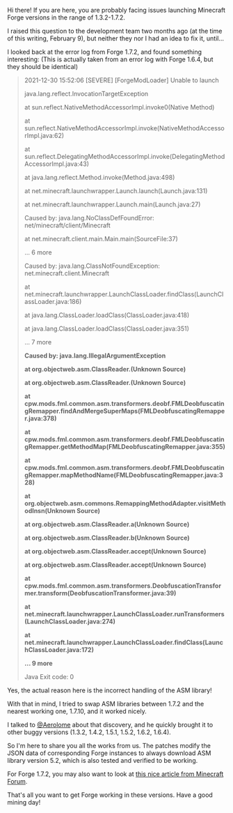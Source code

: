 Hi there! If you are here, you are probably facing issues launching Minecraft Forge versions in the range of 1.3.2-1.7.2.

I raised this question to the development team two months ago (at the time of this writing, February 9), but neither they nor I had an idea to fix it, until...

I looked back at the error log from Forge 1.7.2, and found something interesting: (This is actually taken from an error log with Forge 1.6.4, but they should be identical)
> 2021-12-30 15:52:06 [SEVERE] [ForgeModLoader] Unable to launch
> 
> java.lang.reflect.InvocationTargetException
>
>	at sun.reflect.NativeMethodAccessorImpl.invoke0(Native Method)
>
>	at sun.reflect.NativeMethodAccessorImpl.invoke(NativeMethodAccessorImpl.java:62)
>
>	at sun.reflect.DelegatingMethodAccessorImpl.invoke(DelegatingMethodAccessorImpl.java:43)
>
>	at java.lang.reflect.Method.invoke(Method.java:498)
>
>	at net.minecraft.launchwrapper.Launch.launch(Launch.java:131)
>
>	at net.minecraft.launchwrapper.Launch.main(Launch.java:27)
>
> Caused by: java.lang.NoClassDefFoundError: net/minecraft/client/Minecraft
>
>	at net.minecraft.client.main.Main.main(SourceFile:37)
>
>	... 6 more
>
> Caused by: java.lang.ClassNotFoundException: net.minecraft.client.Minecraft
>
>	at net.minecraft.launchwrapper.LaunchClassLoader.findClass(LaunchClassLoader.java:186)
>
>	at java.lang.ClassLoader.loadClass(ClassLoader.java:418)
>
>	at java.lang.ClassLoader.loadClass(ClassLoader.java:351)
>
>	... 7 more
>
> **Caused by: java.lang.IllegalArgumentException**
>
>	**at org.objectweb.asm.ClassReader.<init>(Unknown Source)**
>
>	**at org.objectweb.asm.ClassReader.<init>(Unknown Source)**
>
>	**at cpw.mods.fml.common.asm.transformers.deobf.FMLDeobfuscatingRemapper.findAndMergeSuperMaps(FMLDeobfuscatingRemapper.java:378)**
>
>	**at cpw.mods.fml.common.asm.transformers.deobf.FMLDeobfuscatingRemapper.getMethodMap(FMLDeobfuscatingRemapper.java:355)**
>
>	**at cpw.mods.fml.common.asm.transformers.deobf.FMLDeobfuscatingRemapper.mapMethodName(FMLDeobfuscatingRemapper.java:328)**
>
>	**at org.objectweb.asm.commons.RemappingMethodAdapter.visitMethodInsn(Unknown Source)**
>
>	**at org.objectweb.asm.ClassReader.a(Unknown Source)**
>
>	**at org.objectweb.asm.ClassReader.b(Unknown Source)**
>
>	**at org.objectweb.asm.ClassReader.accept(Unknown Source)**
>
>	**at org.objectweb.asm.ClassReader.accept(Unknown Source)**
>
>	**at cpw.mods.fml.common.asm.transformers.DeobfuscationTransformer.transform(DeobfuscationTransformer.java:39)**
>
>	**at net.minecraft.launchwrapper.LaunchClassLoader.runTransformers(LaunchClassLoader.java:274)**
>
>	**at net.minecraft.launchwrapper.LaunchClassLoader.findClass(LaunchClassLoader.java:172)**
>
>	**... 9 more**
>
> Java Exit code: 0

Yes, the actual reason here is the incorrect handling of the ASM library!

With that in mind, I tried to swap ASM libraries between 1.7.2 and the nearest working one, 1.7.10, and it worked nicely.

I talked to [@Aerolome](https://github.com/Aerolome) about that discovery, and he quickly brought it to other buggy versions (1.3.2, 1.4.2, 1.5.1, 1.5.2, 1.6.2, 1.6.4).

So I'm here to share you all the works from us. The patches modify the JSON data of corresponding Forge instances to always download ASM library version 5.2, which is also tested and verified to be working.

For Forge 1.7.2, you may also want to look at [this nice article from Minecraft Forum](https://www.minecraftforum.net/forums/mapping-and-modding-java-edition/minecraft-mods/2206446-forge-1-6-4-1-7-2-java-8-compatibility-patch).

That's all you want to get Forge working in these versions. Have a good mining day!
